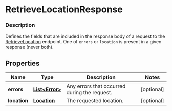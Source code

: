 
# RetrieveLocationResponse

### Description

Defines the fields that are included in the response body of a request to the [RetrieveLocation](#endpoint-retrievelocation) endpoint.  One of `errors` or `location` is present in a given response (never both).

## Properties
Name | Type | Description | Notes
------------ | ------------- | ------------- | -------------
**errors** | [**List&lt;Error&gt;**](Error.md) | Any errors that occurred during the request. |  [optional]
**location** | [**Location**](Location.md) | The requested location. |  [optional]



